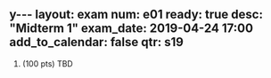 y---
layout: exam
num: e01
ready: true
desc: "Midterm 1"
exam_date: 2019-04-24 17:00
add_to_calendar: false
qtr: s19
---


<ol>

<li markdown="1" class="page-break-before"> (100 pts) TBD
</li>

</ol>
